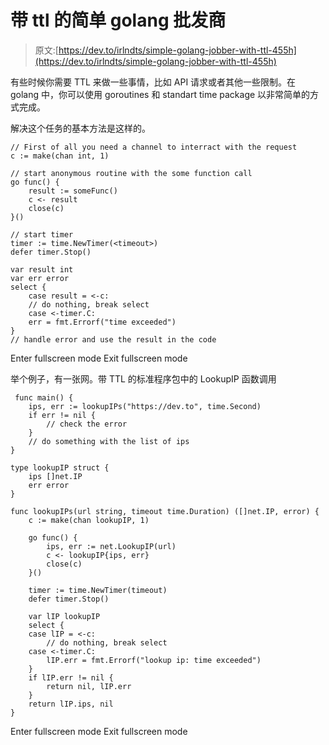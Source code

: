# 带 ttl 的简单 golang 批发商

> 原文:[https://dev.to/irlndts/simple-golang-jobber-with-ttl-455h](https://dev.to/irlndts/simple-golang-jobber-with-ttl-455h)

有些时候你需要 TTL 来做一些事情，比如 API 请求或者其他一些限制。在 golang 中，你可以使用 goroutines 和 standart time package 以非常简单的方式完成。

解决这个任务的基本方法是这样的。

```
// First of all you need a channel to interract with the request
c := make(chan int, 1)

// start anonymous routine with the some function call
go func() {
    result := someFunc()
    c <- result
    close(c)
}()

// start timer
timer := time.NewTimer(<timeout>)
defer timer.Stop()

var result int
var err error
select {
    case result = <-c:
    // do nothing, break select
    case <-timer.C:
    err = fmt.Errorf("time exceeded")
}
// handle error and use the result in the code 
```

Enter fullscreen mode Exit fullscreen mode

举个例子，有一张网。带 TTL
的标准程序包中的 LookupIP 函数调用

```
 func main() {
    ips, err := lookupIPs("https://dev.to", time.Second)
    if err != nil {
        // check the error
    }
    // do something with the list of ips
}

type lookupIP struct {
    ips []net.IP
    err error
}

func lookupIPs(url string, timeout time.Duration) ([]net.IP, error) {
    c := make(chan lookupIP, 1)

    go func() {
        ips, err := net.LookupIP(url)
        c <- lookupIP{ips, err}
        close(c)
    }()

    timer := time.NewTimer(timeout)
    defer timer.Stop()

    var lIP lookupIP
    select {
    case lIP = <-c:
        // do nothing, break select
    case <-timer.C:
        lIP.err = fmt.Errorf("lookup ip: time exceeded")
    }
    if lIP.err != nil {
        return nil, lIP.err
    }
    return lIP.ips, nil
} 
```

Enter fullscreen mode Exit fullscreen mode